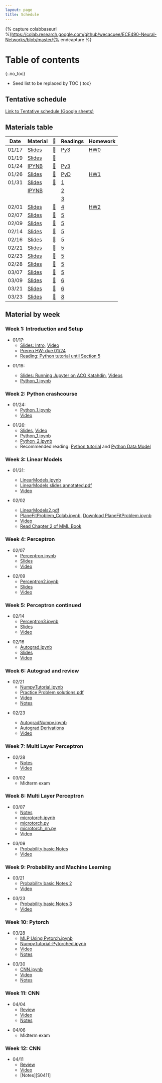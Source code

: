 ```yaml
---
layout: page
title: Schedule
---
```

{% capture colabbaseurl %}https://colab.research.google.com/github/wecacuee/ECE490-Neural-Networks/blob/master/{% endcapture %}
# Table of contents
{:.no_toc}

* Seed list to be replaced by TOC
{:toc}

## Tentative schedule

[Link to Tentative schedule (Google sheets)](https://docs.google.com/spreadsheets/d/e/2PACX-1vQcpFgDuMa7kU-KxnyL38CPZGevyYSQtzbAN-nFSseT2CuskkHi7ffnf7rCF25STjucfxUz6P6cXqaO/pubhtml)

## Materials table

| Date  | Material            |   🎥         | Readings      | Homework       |
| ----- | ------------------- | ------------ | ------------- | -------------- |
| 01/17 | [Slides][S03]       | [🎥][V0117]  | [Py3][RPY3T]  | [HW0][HW02P]   |
| 01/19 |  [Slides][S05]      | [🎥][V0119]  |               |                |
| 01/24 | [IPYNB][IP011]      | [🎥][V0124]  | [Py3][RPY3T]  |                |
| 01/26 | [Slides][S0126]     | [🎥][V0126]  | [PyD][RPYDM]  | [HW1][IP012]   |
| 01/31 |  [Slides][S021]     | [🎥][V0131]  | [1][PyMPL]    |                |
|       |  [IPYNB][IP021]     |              | [2][PyNP]     |                |
|       |                     |              | [3][MML2]     |                |
| 02/01 | [Slides][S022]      | [🎥][V0202]  | [4][MML2]     | [HW2][HW202]   |
| 02/07 | [Slides][S207]      | [🎥][V0207]  | [5][MML5]     |                |
| 02/09 | [Slides][S209]      | [🎥][V0209]  | [5][MML5]     |                |
| 02/14 | [Slides][S214]      | [🎥][V0214]  | [5][MML5]     |                |
| 02/16 | [Slides][S216]      | [🎥][V0216]  | [5][MML5]     |                |
| 02/21 | [Slides][S221]      | [🎥][V0221]  | [5][MML5]     |                |
| 02/23 | [Slides][S223]      | [🎥][V0223]  | [5][MML5]     |                |
| 02/28 | [Slides][S0228]     | [🎥][V0228]  | [5][MML5]     |                |
| 03/07 | [Slides][S0307]     | [🎥][V0307]  | [5][MML5]     |                |
| 03/09 | [Slides][S0309]     | [🎥][V0309]  | [6][MML6]     |                |
| 03/21 | [Slides][S0321]     | [🎥][V0323]  | [6][MML6]     |                |
| 03/23 | [Slides][S0323]     | [🎥][V0323]  | [8][MML8]     |                |


## Material by week

### Week 1: Introduction and Setup


* 01/17:  
    + [Slides: Intro][S03], [Video][V0117]
    + [Prereq HW: due 01/24][HW02P]
    + [Reading: Python tutorial until Section 5][RPY3T]

[S03]: {{site.baseurl}}/posts/0000-00-03-intro
[V0117]: {{site.baseurl}}/posts/2023-01-17-video
[RPY3T]: https://docs.python.org/3/tutorial/index.html
[HW02P]: {{site.baseurl}}/posts/0000-00-02-prereq-hw

* 01/19: 

    + [Slides: Running Jupyter on ACG Katahdin][S05],  [Videos][V0119]
    + [Python_1.ipynb][IP011]

[S05]: {{site.baseurl}}/posts/0000-00-05-acg-jupyter
[V0119]: {{site.baseurl}}/posts/2023-01-19-acg-jupyter-video
[IP011]: https://colab.research.google.com/github/wecacuee/ECE490-Neural-Networks/blob/master/notebooks/01-py-intro/Python_1.ipynb

### Week 2: Python crashcourse

* 01/24:
    + [Python_1.ipynb][IP011] 
    + [Video][V0124]

[V0124]: {{site.baseurl}}/posts/2023-01-24-python-1-video


* 01/26:
    + [Slides][S0126], [Video][V0126]
    + [Python_1.ipynb][IP011]
    + [Python_2.ipynb][IP012]
    + Recommended reading: [Python tutorial][RPY3T] and 
      [Python Data Model][RPYDM]


[S0126]: {{site.baseurl}}/notebooks/01-py-intro/2023-01-26-python-1-slides.html
[V0126]: {{site.baseurl}}/posts/2023-01-26-py2-video
[IP012]: {{colabbaseurl}}/notebooks/01-py-intro/Python_2.ipynb
[RPYDM]: https://docs.python.org/3/reference/datamodel.html

### Week 3: Linear Models

* 01/31:
    + [LinearModels.ipynb][IP021]
    + [LinearModels slides annotated.pdf][S021]
    + [Video ][V0131]
    
* 02/02
   + [LinearModels2.pdf][S022]
   + [PlaneFitProblem_Colab.ipynb][HW202], [Download PlaneFitProblem.ipynb][DHW202]
   + [Video][V0202]
   + [Read Chapter 2 of MML Book][MML2]

[IP021]: {{colabbaseurl}}/notebooks/02-linear-models/LinearModels.ipynb
[S021]: {{site.baseurl}}/assets/0000-00-07-linear-models/LinearModels%20slides.pdf.pdf
[V0131]: {{site.baseurl}}/posts/2023-01-31-linear-models-video
[MML2]: https://mml-book.github.io/ "Chapter 2 of MML Book"
[MML5]: https://mml-book.github.io/ "Chapter 5 of MML Book"
[MML6]: https://mml-book.github.io/ "Chapter 6 of MML Book"
[MML8]: https://mml-book.github.io/ "Chapter 8 of MML Book"
[PyMPL]: https://matplotlib.org/stable/tutorials/index.html
[PyNP]: https://numpy.org/devdocs/user/quickstart.html
 
[IP022]: {{colabbaseurl}}/notebooks/02-linear-models/LinearModels2.ipynb
[S022]: {{site.baseurl}}/notebooks/02-linear-models/lm2/LinearModels2.pdf.pdf
[HW202]: {{colabbaseurl}}/notebooks/02-linear-models/PlaneFitProblem_Colab.ipynb
[BHW202]: https://mybinder.org/v2/gh/wecacuee/ECE490-Neural-Networks/HEAD?labpath=notebooks%2F02-linear-models%2FPlaneFitProblem.ipynb
[DHW202]: {{site.baseurl}}/notebooks/02-linear-models/PlaneFitProblem.ipynb
[V0202]: {{site.baseurl}}/posts/2023-02-02-lm2-video

### Week 4: Perceptron

* 02/07
    + [Perceptron.ipynb][IP207]
    + [Slides][S207]
    + [Video][V0207]

[IP207]: {{colabbaseurl}}/notebooks/02-linear-models/Perceptron.ipynb
[S207]: {{site.baseurl}}/assets/0000-00-07-linear-models/Perceptron%20slides.pdf.pdf
[V0207]: {{site.baseurl}}/posts/2023-02-07-perceptron-video


* 02/09
    + [Perceptron2.ipynb][IP209]
    + [Slides][S209]
    + [Video][V0209]

[IP209]: {{colabbaseurl}}/notebooks/02-linear-models/Perceptron2.ipynb
[S209]: {{site.baseurl}}/assets/0000-00-07-linear-models/Perceptron-slides-2.pdf.pdf
[V0209]: {{site.baseurl}}/posts/2023-02-09-perceptron-2-video

### Week 5: Perceptron continued

* 02/14
    + [Perceptron3.ipynb][IP214]
    + [Slides][S214]
    + [Video][V0214]

[IP214]: {{colabbaseurl}}/notebooks/02-linear-models/Perceptron3.ipynb
[S214]: {{site.baseurl}}/assets/0000-00-07-linear-models/Perceptron3.slides.pdf.pdf
[V0214]: {{site.baseurl}}/posts/2023-02-14-perceptron-2-video

* 02/16
    + [Autograd.ipynb][IP216]
    + [Slides][S216]
    + [Video][V0216]

[IP216]: {{colabbaseurl}}/notebooks/03-autograd/Autograd.ipynb
[S216]: {{site.baseurl}}/assets/0000-00-11-autograd/Autograd.slides.pdf.pdf
[V0216]: {{site.baseurl}}/posts/2023-02-16-autograd-video


### Week 6: Autograd and review 

* 02/21
    + [NumpyTutorial.ipynb][IP221]
    + [Practice Problem solutions.pdf][HW221]
    + [Video][V0221]
    + [Notes][S221]

[IP221]: {{colabbaseurl}}/notebooks/04-review/NumpyTutorial.ipynb
[HW221]: {{site.baseurl}}/assets/0000-00-12-review/Practice%20Problems.pdf
[V0221]: {{site.baseurl}}/posts/2023-02-21-autograd-video
[S221]: {{site.baseurl}}/assets/0000-00-12-review/Practice%20Problems.pdf.pdf

* 02/23

    + [AutogradNumpy.ipynb][IP223]
    + [Autograd Derivations][S223]
    + [Video][V0223]

[IP223]: {{colabbaseurl}}/notebooks/03-autograd/AutogradNumpy.ipynb
[V0223]: {{site.baseurl}}/posts/2023-02-23-autograd-video
[S223]: {{site.baseurl}}/assets/0000-00-12-review/02-23-Practice-Problems.pdf

###  Week 7: Multi Layer Perceptron

* 02/28
    + [Notes][S0228]
    + [Video][V0228]

[S0228]: {{site.baseurl}}/assets/0000-00-13-mlp/MLP.pdf.pdf
[V0228]: {{site.baseurl}}/posts/2023-02-28-video

* 03/02
    + Midterm exam

### Week 8: Multi Layer Perceptron

* 03/07
    + [Notes][S0307]
    + [microtorch.ipynb][microtorch.ipynb]
    + [microtorch.py][microtorch.py]
    + [microtorch_nn.py][microtorch_nn.py]
    + [Video][V0307]

[microtorch.ipynb]: {{colabbaseurl}}/notebooks/05-mlp/microtorch.ipynb
[microtorch.py]: {{site.baseurl}}/notebooks/05-mlp/microtorch.py
[microtorch_nn.py]: {{site.baseurl}}/notebooks/05-mlp/microtorch_nn.py
[V0307]: {{site.baseurl}}/posts/2023-03-07-video
[S0307]: {{site.baseurl}}/notebooks/05-mlp/DataModelsAndLearning.pdf.pdf

* 03/09
    + [Probability basic Notes][S0309]
    + [Video][V0309]

[S0309]: {{site.baseurl}}/assets/0000-00-14-prob/2023-03-09-Note-15-17.pdf
[V0309]: {{site.baseurl}}/posts/2023-03-09-video

### Week 9: Probability and Machine Learning

* 03/21
    + [Probability basic Notes 2][S0321]
    + [Video][V0321]

[S0321]: {{site.baseurl}}/assets/0000-00-14-prob/2023-03-21.pdf
[V0321]: {{site.baseurl}}/posts/2023-03-21-video

* 03/23
    + [Probability basic Notes 3][S0323]
    + [Video][V0323]

[S0323]: {{site.baseurl}}/assets/0000-00-14-prob/2023-03-23.pdf
[V0323]: {{site.baseurl}}/posts/2023-03-23-video


### Week 10: Pytorch

* 03/28
    + [MLP Using Pytorch.ipynb][IP328]
    + [NumpyTutorial-Pytorched.ipynb][IP328b]
    + [Video][V0328]
    + [Notes][S0328]

[IP328]: {{colabbaseurl}}/notebooks/06-pytorch/MLP%20Using%20Pytorch.ipynb
[IP328b]: {{colabbaseurl}}/notebooks/06-pytorch/NumpyTutorial-Pytorched.ipynb
[V0328]: {{site.baseurl}}/posts/2023-03-28-video
[S0328]: {{site.baseurl}}/notebooks/06-pytorch/MLP%20Using%20Pytorch.pdf.pdf

* 03/30
    + [CNN.ipynb][IP330]
    + [Video][V0330]
    + [Notes][S0330]

[IP330]: {{colabbaseurl}}/notebooks/07-cnn/CNN.ipynb
[V0330]: {{site.baseurl}}/posts/2023-03-30-video
[S0330]: {{site.baseurl}}/notebooks/07-cnn/CNN.pdf.pdf

### Week 11: CNN

* 04/04
    + [Review][IP404]
    + [Video][V0404]
    + [Notes][S0404]

[IP404]: {{colabbaseurl}}/notebooks/08-review/Midterm%202%20Review.ipynb
[V0404]: {{site.baseurl}}/posts/2023-04-04-video
[S0404]: {{site.baseurl}}/assets/0000-00-15-review/midterm2autograd.pdf.pdf

* 04/06
    + Midterm exam


### Week 12: CNN

* 04/11
    + [Review][IP411]
    + [Video][V0411]
    + [Notes][S0411]

[IP411]: {{colabbaseurl}}/notebooks/07-cnn/CNN-0411.ipynb
[V0411]: {{site.baseurl}}/posts/2023-04-11-video
[IP411]: {{colabbaseurl}}/notebooks/07-cnn/CNN-0411.pdf.pdf


<!-- 
## Homework 0

* [{{site.baseurl}}/assets/0000-00-02-prereq-hw/hw0.pdf]()

## Python programming
*  Python: Object oriented programming
*  Python: Functional programming
*  Python: Operator overloading

## Linear algebra review
* Matrix calculus

## Autograd
* Operator overloading and differentiable programming
* Forward differentiation
* Backward differentitation

## Linear models 
* Decision Theory
* Convex optimization

* Perceptron algorithm
* Range and nullspace

* Eigen values and vectors
* PCA (Principal component analysis)
* Least square estimation
* Handling large number of classes

# Probability
* Expectation and Variance
* Transformation of Random variables
* Gaussian distribution and its properties
* Bayesian Classifier
* No free lunch theorem

## Deep Models
* Activation functions
* Vanishing and exploding gradients
* Batch normalization and Dropout
* Artificial Neural networks vs Biological
* Classification using deep models
-->
